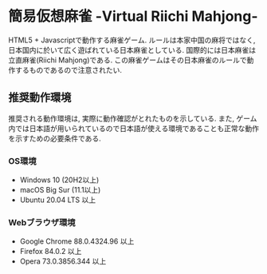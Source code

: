 # 簡易仮想麻雀 -Virtual Riichi Mahjong-

HTML5 + Javascriptで動作する麻雀ゲーム. ルールは本家中国の麻将ではなく, 日本国内に於いて広く遊ばれている日本麻雀としている. 国際的には日本麻雀は立直麻雀(Riichi Mahjong)である. この麻雀ゲームはその日本麻雀のルールで動作するものであるので注意されたい.

## 推奨動作環境

推奨される動作環境は, 実際に動作確認がとれたものを示している. また, ゲーム内では日本語が用いられているので日本語が使える環境であることも正常な動作を示すための必要条件である.

### OS環境

* Windows 10 (20H2以上)
* macOS Big Sur (11.1以上)
* Ubuntu 20.04 LTS 以上

### Webブラウザ環境

* Google Chrome 88.0.4324.96 以上
* Firefox 84.0.2 以上
* Opera 73.0.3856.344 以上
